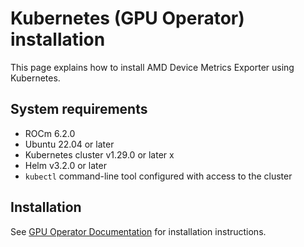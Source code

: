 # Kubernetes (GPU Operator) installation

This page explains how to install AMD Device Metrics Exporter using Kubernetes.

## System requirements

- ROCm 6.2.0
- Ubuntu 22.04 or later
- Kubernetes cluster v1.29.0 or later x
- Helm v3.2.0 or later
- `kubectl` command-line tool configured with access to the cluster

## Installation

See [GPU Operator Documentation](https://dcgpu.docs.amd.com/projects/gpu-operator/en/latest/installation/kubernetes-helm.html) for installation instructions.
